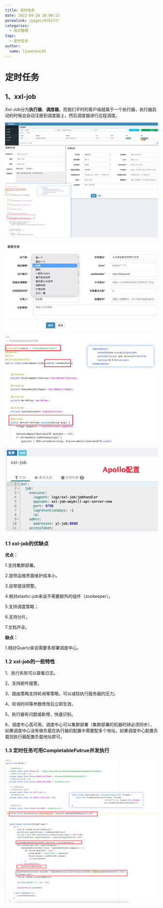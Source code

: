 ```yaml
---
title: 定时任务
date: 2022-04-28 18:09:13
permalink: /pages/67b177/
categories:
  - 知识整理
tags:
  - 定时任务
author: 
  name: liuwenkai01
---
```

# 定时任务

## 1、xxl-job

Xxl-Job分为**执行器**、**调度器**。而我们平时的客户端就属于一个执行器，执行器启动的时候会自动注册到调度器上，然后调度器进行远程调度。

![](/img/media/131ab74c055afd2caed1d72c2c49b5aa.png)

![](/img/media/1aed35a854b63e8957908d94cb78f1c1.png) 

![](/img/media/2d29e124bb043fb82faf526586a3dcf2.png) 

![](/img/media/be1aac9f439a99a27a14dd33f0b6f907.png) 

### 1.1 xxl-job的优缺点

**优点：**

1.支持集群部署。

2.提供运维界面维护成本小。

3.自带错误预警。

4.相对elastic-job来说不需要额外的组件（zookeeper）。

5.支持调度策略；

6.支持分片。

7.文档齐全。

**缺点：**

1.相对Quartz来说需要多部署调度中心。

### 1.2 xxl-job的一些特性

1、执行失败可以查看日志。

2、支持邮件报警。

3、路由策略支持轮询等策略，可以减轻执行服务器的压力。

4、轮询时间等参数修改后立即生效。

5、执行器有问题或新增，快速识别。

6、调度中心高可用，调度中心可以集群部署（集群部署的机器时钟必须同步），如果调度中心没有做负载在执行器的配置中需要配多个地址，如果调度中心配置负载则执行器配置负载地址即可。

### 1.3 定时任务可用CompletableFutrue并发执行

![](/img/media/f77d57b0b0e6d601489d298b6169c64d.png)